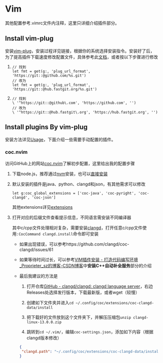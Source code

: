 # Vim

其他配置参考.vimrc文件内注释，这里只详细介绍插件部分。

## Install vim-plug

安装[vim-plug](https://github.com/junegunn/vim-plug)，安装过程详见链接，根据你的系统选择安装指令。安装好了后，为了提高插件下载速度修改配置文件，具体参考此[文档](https://blog.csdn.net/htx1020/article/details/114364510)，或者按以下步骤进行修改

1. ```
   // 找到
   let fmt = get(g:, 'plug_url_format', 'https://git::@github.com/%s.git')
   // 改为
   let fmt = get(g:, 'plug_url_format', 'https://git::@hub.fastgit.org/%s.git')
   ```

2. ```
   // 找到
   \ '^https://git::@github\.com', 'https://github.com', '')
   // 改为
   \ '^https://git::@hub.fastgit\.org', 'https://hub.fastgit.org', '')
   ```

## Install plugins By vim-plug

安装方法详见[Usage](https://github.com/junegunn/vim-plug#usage)，下面介绍一些需要手动配置的插件。

### coc.nvim

访问GitHub上的网站[coc.nvim](https://github.com/neoclide/coc.nvim)了解初步配置，这里给出我的配置步骤

1. 下载node.js，推荐通过[nvm](###nvm)安装，也可以[直接安装](https://github.com/nodesource/distributions/blob/master/README.md)
    
2. 默认安装的插件是java、python、clangd和json，有其他需求可以修改 
   
   ```
   let g:coc_global_extensions = ['coc-java', 'coc-pyright', 'coc-clangd', 'coc-json']
   ```
   
   其他extensions详见[extensions](https://github.com/neoclide/coc.nvim/wiki/Using-coc-extensions)

3. 打开对应的后缀文件查看提示信息，不同语言需安装不同编译器
   
   其中c/cpp文件处理相对复杂，需要安装[clangd](https://clangd.llvm.org/installation.html#project-setup)，打开任意c/cpp文件使用`:CocCommand clangd.install`命令即可安装
     
     - 如果出现错误，可以参考https://github.com/clangd/coc-clangd/issues/61 
     
     - 如果等待时间过长，可以参考[VIM插件安装 - 打造代码编写环境_Proprieter_sz的博客-CSDN博客](https://blog.csdn.net/Proprieter_sz/article/details/121557828)中**安装C++自动补全服务**部分的介绍
     
     - 最后我建议的方法是
     
       1. 打开仓库[GitHub - clangd/clangd: clangd language server](https://github.com/clangd/clangd)，右边Releases处选择发行版本，下载最新版，或者wget（较慢）

       2. 创建如下文件夹并进入`cd ~/.config/coc/extensions/coc-clangd-data/install`

       3. 把下载好的文件放到这个文件夹下，并解压压缩包`unzip clangd-linux-13.0.0.zip`

       4. 跳转到`cd ~/.vim/`，编辑`coc-settings.json`，添加如下内容（根据clangd版本修改）

       ```json
       {
       	"clangd.path": "~/.config/coc/extensions/coc-clangd-data/install/clangd_13.0.0/bin/clangd"
       }
       ```

